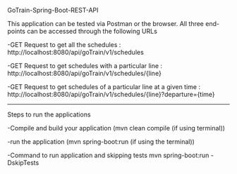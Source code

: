 GoTrain-Spring-Boot-REST-API

This application can be tested via Postman or the browser.
All three end-points can be accessed through the following URLs

-GET Request to get all the schedules : http://localhost:8080/api/goTrain/v1/schedules

-GET Request to get schedules with a particular line : http://localhost:8080/api/goTrain/v1/schedules/{line}

-GET Request to get schedules of a particular line at a given time : http://localhost:8080/api/goTrain/v1/schedules/{line}?departure={time}

 -------------------
Steps to run the applications

-Compile and build your application (mvn clean compile (if using terminal))

-run the application (mvn spring-boot:run (if using the terminal))

-Command to run application and skipping tests mvn spring-boot:run -DskipTests
